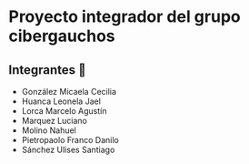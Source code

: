 # Proyecto integrador del grupo cibergauchos

## Integrantes 👤

- González Micaela Cecilia
- Huanca Leonela Jael
- Lorca Marcelo Agustín
- Marquez Luciano
- Molino Nahuel
- Pietropaolo Franco Danilo
- Sánchez Ulises Santiago